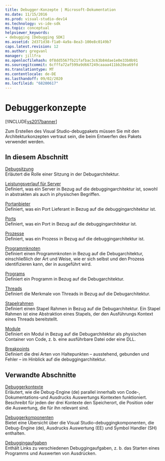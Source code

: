 ```yaml
---
title: Debugger-Konzepte | Microsoft-Dokumentation
ms.date: 11/15/2016
ms.prod: visual-studio-dev14
ms.technology: vs-ide-sdk
ms.topic: conceptual
helpviewer_keywords:
- debugging [Debugging SDK]
ms.assetid: 2d371d38-f1a0-4a9a-8ea3-100e8c0149b7
caps.latest.revision: 12
ms.author: gregvanl
manager: jillfra
ms.openlocfilehash: 0f8dd5567fb21fafbac3c63b84dae1e0e33b0b91
ms.sourcegitcommit: 6cfffa72af599a9d667249caaaa411bb28ea69fd
ms.translationtype: MT
ms.contentlocale: de-DE
ms.lasthandoff: 09/02/2020
ms.locfileid: "68200617"
---
```

# <a name="debugger-concepts"></a>Debuggerkonzepte
[!INCLUDE[vs2017banner](../../includes/vs2017banner.md)]

Zum Erstellen des Visual Studio-debugpakets müssen Sie mit den Architekturkonzepten vertraut sein, die beim Entwerfen des Pakets verwendet werden.  
  
## <a name="in-this-section"></a>In diesem Abschnitt  
 [Debugsitzung](../../extensibility/debugger/debug-session.md)  
 Erläutert die Rolle einer Sitzung in der Debugarchitektur.  
  
 [Leistungsverlauf für Server](../../extensibility/debugger/servers-visual-studio-sdk.md)  
 Definiert, was ein Server in Bezug auf die debuggingarchitektur ist, sowohl in abstrakten als auch in physischen Begriffen.  
  
 [Portanbieter](../../extensibility/debugger/port-suppliers.md)  
 Definiert, was ein Port Lieferant in Bezug auf die debuggingarchitektur ist.  
  
 [Ports](../../extensibility/debugger/ports.md)  
 Definiert, was ein Port in Bezug auf die debuggingarchitektur ist.  
  
 [Prozesse](../../extensibility/debugger/processes.md)  
 Definiert, was ein Prozess in Bezug auf die debuggingarchitektur ist.  
  
 [Programmknoten](../../extensibility/debugger/program-nodes.md)  
 Definiert einen Programmknoten in Bezug auf die Debugarchitektur, einschließlich der Art und Weise, wie er sich selbst und den Prozess identifizieren kann, der in ausgeführt wird.  
  
 [Programs](../../extensibility/debugger/programs.md)  
 Definiert ein Programm in Bezug auf die Debugarchitektur.  
  
 [Threads](../../extensibility/debugger/threads.md)  
 Definiert die Merkmale von Threads in Bezug auf die Debugarchitektur.  
  
 [Stapelrahmen](../../extensibility/debugger/stack-frames.md)  
 Definiert einen Stapel Rahmen in Bezug auf die Debugarchitektur. Ein Stapel Rahmen ist eine Abstraktion eines Stapels, der den Ausführungs Kontext eines Threads bereitstellt.  
  
 [Module](../../extensibility/debugger/modules.md)  
 Definiert ein Modul in Bezug auf die Debugarchitektur als physischen Container von Code, z. b. eine ausführbare Datei oder eine DLL.  
  
 [Breakpoints](../../extensibility/debugger/breakpoints-visual-studio-sdk.md)  
 Definiert die drei Arten von Haltepunkten – ausstehend, gebunden und Fehler – im Hinblick auf die debuggingarchitektur.  
  
## <a name="related-sections"></a>Verwandte Abschnitte  
 [Debuggerkontexte](../../extensibility/debugger/debugger-contexts.md)  
 Erläutert, wie die Debug-Engine (de) parallel innerhalb von Code-, Dokumentations-und Ausdrucks Auswertungs Kontexten funktioniert. Beschreibt für jeden der drei Kontexte den Speicherort, die Position oder die Auswertung, die für ihn relevant sind.  
  
 [Debuggerkomponenten](../../extensibility/debugger/debugger-components.md)  
 Bietet eine Übersicht über die Visual Studio-debuggingkomponenten, die Debug-Engine (de), Ausdrucks Auswertung (EE) und Symbol Handler (SH) enthalten.  
  
 [Debuggingaufgaben](../../extensibility/debugger/debugging-tasks.md)  
 Enthält Links zu verschiedenen Debuggingaufgaben, z. b. das Starten eines Programms und Auswerten von Ausdrücken.
